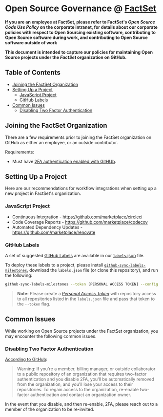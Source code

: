 # Open Source Governance @ [FactSet](https://factset.com/)

**If you are an employee at FactSet, please refer to FactSet's _Open Source Code Use Policy_ on the corporate intranet, for details about our corporate policies with respect to Open Sourcing existing software, contributing to Open Source software during work, and contributing to Open Source software outside of work**

**This document is intended to capture our policies for maintaining Open Source projects under the _FactSet_ organization on GitHub.**

<!-- START doctoc generated TOC please keep comment here to allow auto update -->
<!-- DON'T EDIT THIS SECTION, INSTEAD RE-RUN doctoc TO UPDATE -->
## Table of Contents

- [Joining the FactSet Organization](#joining-the-factset-organization)
- [Setting Up a Project](#setting-up-a-project)
  - [JavaScript Project](#javascript-project)
  - [GitHub Labels](#github-labels)
- [Common Issues](#common-issues)
  - [Disabling Two Factor Authentication](#disabling-two-factor-authentication)

<!-- END doctoc generated TOC please keep comment here to allow auto update -->

## Joining the FactSet Organization

There are a few requirements prior to joining the FactSet organization on GitHub as either an employee, or an outside contributor.

Requirements:
* Must have [2FA authentication enabled with GitHUb](https://help.github.com/articles/securing-your-account-with-two-factor-authentication-2fa/).

## Setting Up a Project

Here are our recommendations for workflow integrations when setting up a new project in FactSet's organization.

### JavaScript Project

* Continuous Integration - https://github.com/marketplace/circleci
* Code Coverage Reports - https://github.com/marketplace/codecov
* Automated Dependency Updates - https://github.com/marketplace/renovate

### GitHub Labels

A set of suggested [GitHub Labels](https://help.github.com/articles/about-labels/) are available in our [`labels`.json](./labels.json) file.

To deploy these labels to a project, please install [`github-sync-labels-milestones`](https://www.npmjs.com/package/github-sync-labels-milestones), download the `labels.json` file (or clone this repository), and run the following:

```bash
github-sync-labels-milestones --token [PERSONAL ACCESS TOKEN] --config labels.json
```

> **Note:** Please create a [_Personal Access Token_](https://help.github.com/articles/creating-a-personal-access-token-for-the-command-line/) with repository access to all repositories listed in the `labels.json` file and pass that token to the `--token` flag.

## Common Issues

While working on Open Source projects under the FactSet organization, you may encounter the following common issues.

### Disabling Two Factor Authentication

[According to GitHub](https://help.github.com/articles/disabling-two-factor-authentication-for-your-personal-account/):

> Warning: If you're a member, billing manager, or outside collaborator to a public repository of an organization that requires two-factor authentication and you disable 2FA, you'll be automatically removed from the organization, and you'll lose your access to their repositories. To regain access to the organization, re-enable two-factor authentication and contact an organization owner.

In the event that you disable, and then re-enable, 2FA, please reach out to a member of the organization to be re-invited.
